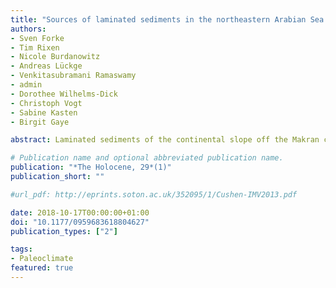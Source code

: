 ```yaml
---
title: "Sources of laminated sediments in the northeastern Arabian Sea off Pakistan and implications for sediment transport mechanisms during the late Holocene"
authors:
- Sven Forke
- Tim Rixen
- Nicole Burdanowitz
- Andreas Lückge
- Venkitasubramani Ramaswamy
- admin
- Dorothee Wilhelms-Dick
- Christoph Vogt
- Sabine Kasten
- Birgit Gaye

abstract: Laminated sediments of the continental slope off the Makran coast in the northern Arabian Sea are well-known climate archives and record productivity, as well as supply of material from land. Here, we studied sediment core 275KL off Pakistan in concert with sediment trap, dust and river samples in order to characterize and quantify land-derived material deposited in varves and event layers. We analysed grain sizes, mineral assemblages, bulk components and stable isotopes (δ13C, δ18O) of carbonates. In winter, enhanced river discharge is the main source of lithogenic matter contributing the major amounts to the total annual sedimentation of the northern Arabian Sea. During the late summer season, lithogenic matter accumulation is slightly enhanced, probably carried along with the south-eastward blowing Levar winds from the Balochistan and the Sistan Basins and the summer monsoon discharge maximum of perennial streams. C/N ratios and stable carbon and oxygen isotopes could not be used to distinguish between organic matter produced on land and in the ocean, whereas stable carbon and oxygen isotope ratios of carbonates suggest that sedimentation of event layers is dominated by direct inputs from land. Catastrophic denudation and storm events occur on average once every 50 years and lead to sedimentation rates that exceed the mean annual sedimentations of 983 g m−2 yr−1 by 6 to 10 times. Nevertheless, due to their rare occurrence, they contributed only 7% to the total sedimentation during the last ca. 5000 years. End-member modelling of grain sizes in accordance with lithogenic matter accumulation rates and event layer frequencies showed that arid conditions prevailed between 4000 and 5000 a BP while more humid conditions commenced around 2000 ka BP in accordance with the Pacific ENSO record.

# Publication name and optional abbreviated publication name.
publication: "*The Holocene, 29*(1)"
publication_short: ""

#url_pdf: http://eprints.soton.ac.uk/352095/1/Cushen-IMV2013.pdf

date: 2018-10-17T00:00:00+01:00
doi: "10.1177/0959683618804627"
publication_types: ["2"]

tags:
- Paleoclimate
featured: true
---
```

